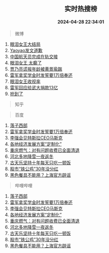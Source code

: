 <div align="center"><h2>实时热搜榜</h2><h4>2024-04-28 22:34:01</h4></div>

> 微博  

1. [眼泪女王大结局](https://s.weibo.com/weibo?q=%E7%9C%BC%E6%B3%AA%E5%A5%B3%E7%8E%8B%E5%A4%A7%E7%BB%93%E5%B1%80&t=31&band_rank=1&Refer=top)<br />
2. [Yaoyao发文道歉](https://s.weibo.com/weibo?q=%23Yaoyao%E5%8F%91%E6%96%87%E9%81%93%E6%AD%89%23&t=31&band_rank=2&Refer=top)<br />
3. [中国航天员完成在轨交接](https://s.weibo.com/weibo?q=%23%E4%B8%AD%E5%9B%BD%E8%88%AA%E5%A4%A9%E5%91%98%E5%AE%8C%E6%88%90%E5%9C%A8%E8%BD%A8%E4%BA%A4%E6%8E%A5%23&t=31&band_rank=3&Refer=top)<br />
4. [眼泪女王 太癫了](https://s.weibo.com/weibo?q=%E7%9C%BC%E6%B3%AA%E5%A5%B3%E7%8E%8B%20%E5%A4%AA%E7%99%AB%E4%BA%86&t=31&band_rank=4&Refer=top)<br />
5. [贾乃亮谎报年龄被黄景瑜踹](https://s.weibo.com/weibo?q=%23%E8%B4%BE%E4%B9%83%E4%BA%AE%E8%B0%8E%E6%8A%A5%E5%B9%B4%E9%BE%84%E8%A2%AB%E9%BB%84%E6%99%AF%E7%91%9C%E8%B8%B9%23&t=31&band_rank=5&Refer=top)<br />
6. [雷军拿奖学金时发誓要1万倍奉还](https://s.weibo.com/weibo?q=%23%E9%9B%B7%E5%86%9B%E6%8B%BF%E5%A5%96%E5%AD%A6%E9%87%91%E6%97%B6%E5%8F%91%E8%AA%93%E8%A6%811%E4%B8%87%E5%80%8D%E5%A5%89%E8%BF%98%23&t=31&band_rank=6&Refer=top)<br />
7. [眼泪女王收视率](https://s.weibo.com/weibo?q=%E7%9C%BC%E6%B3%AA%E5%A5%B3%E7%8E%8B%E6%94%B6%E8%A7%86%E7%8E%87&t=31&band_rank=7&Refer=top)<br />
8. [雷军回应给武大捐款13亿](https://s.weibo.com/weibo?q=%23%E9%9B%B7%E5%86%9B%E5%9B%9E%E5%BA%94%E7%BB%99%E6%AD%A6%E5%A4%A7%E6%8D%90%E6%AC%BE13%E4%BA%BF%23&t=31&band_rank=8&Refer=top)<br />
9. [抢到了](https://s.weibo.com/weibo?q=%E6%8A%A2%E5%88%B0%E4%BA%86&t=31&band_rank=9&Refer=top)<br />

> 知乎  


> 百度  

1. [落子西部](https://www.baidu.com/s?wd=%E8%90%BD%E5%AD%90%E8%A5%BF%E9%83%A8&sa=fyb_news&rsv_dl=fyb_news)<br />
2. [雷军拿奖学金时发誓要1万倍奉还](https://www.baidu.com/s?wd=%E9%9B%B7%E5%86%9B%E6%8B%BF%E5%A5%96%E5%AD%A6%E9%87%91%E6%97%B6%E5%8F%91%E8%AA%93%E8%A6%811%E4%B8%87%E5%80%8D%E5%A5%89%E8%BF%98&sa=fyb_news&rsv_dl=fyb_news)<br />
3. [李强会见特斯拉CEO马斯克](https://www.baidu.com/s?wd=%E6%9D%8E%E5%BC%BA%E4%BC%9A%E8%A7%81%E7%89%B9%E6%96%AF%E6%8B%89CEO%E9%A9%AC%E6%96%AF%E5%85%8B&sa=fyb_news&rsv_dl=fyb_news)<br />
4. [各地经济发展方案“定制化”](https://www.baidu.com/s?wd=%E5%90%84%E5%9C%B0%E7%BB%8F%E6%B5%8E%E5%8F%91%E5%B1%95%E6%96%B9%E6%A1%88%E2%80%9C%E5%AE%9A%E5%88%B6%E5%8C%96%E2%80%9D&sa=fyb_news&rsv_dl=fyb_news)<br />
5. [重庆燃气：对有问题收费已全面清退](https://www.baidu.com/s?wd=%E9%87%8D%E5%BA%86%E7%87%83%E6%B0%94%EF%BC%9A%E5%AF%B9%E6%9C%89%E9%97%AE%E9%A2%98%E6%94%B6%E8%B4%B9%E5%B7%B2%E5%85%A8%E9%9D%A2%E6%B8%85%E9%80%80&sa=fyb_news&rsv_dl=fyb_news)<br />
6. [河北多地降雪一夜返冬](https://www.baidu.com/s?wd=%E6%B2%B3%E5%8C%97%E5%A4%9A%E5%9C%B0%E9%99%8D%E9%9B%AA%E4%B8%80%E5%A4%9C%E8%BF%94%E5%86%AC&sa=fyb_news&rsv_dl=fyb_news)<br />
7. [古天乐坚持十年每天只吃一顿饭](https://www.baidu.com/s?wd=%E5%8F%A4%E5%A4%A9%E4%B9%90%E5%9D%9A%E6%8C%81%E5%8D%81%E5%B9%B4%E6%AF%8F%E5%A4%A9%E5%8F%AA%E5%90%83%E4%B8%80%E9%A1%BF%E9%A5%AD&sa=fyb_news&rsv_dl=fyb_news)<br />
8. [股市“铁公鸡”30年没分红](https://www.baidu.com/s?wd=%E8%82%A1%E5%B8%82%E2%80%9C%E9%93%81%E5%85%AC%E9%B8%A1%E2%80%9D30%E5%B9%B4%E6%B2%A1%E5%88%86%E7%BA%A2&sa=fyb_news&rsv_dl=fyb_news)<br />
9. [黑色餐具不能用？上海官方辟谣](https://www.baidu.com/s?wd=%E9%BB%91%E8%89%B2%E9%A4%90%E5%85%B7%E4%B8%8D%E8%83%BD%E7%94%A8%EF%BC%9F%E4%B8%8A%E6%B5%B7%E5%AE%98%E6%96%B9%E8%BE%9F%E8%B0%A3&sa=fyb_news&rsv_dl=fyb_news)<br />

> 哔哩哔哩  

1. [落子西部](https://www.baidu.com/s?wd=%E8%90%BD%E5%AD%90%E8%A5%BF%E9%83%A8&sa=fyb_news&rsv_dl=fyb_news)<br />
2. [雷军拿奖学金时发誓要1万倍奉还](https://www.baidu.com/s?wd=%E9%9B%B7%E5%86%9B%E6%8B%BF%E5%A5%96%E5%AD%A6%E9%87%91%E6%97%B6%E5%8F%91%E8%AA%93%E8%A6%811%E4%B8%87%E5%80%8D%E5%A5%89%E8%BF%98&sa=fyb_news&rsv_dl=fyb_news)<br />
3. [李强会见特斯拉CEO马斯克](https://www.baidu.com/s?wd=%E6%9D%8E%E5%BC%BA%E4%BC%9A%E8%A7%81%E7%89%B9%E6%96%AF%E6%8B%89CEO%E9%A9%AC%E6%96%AF%E5%85%8B&sa=fyb_news&rsv_dl=fyb_news)<br />
4. [各地经济发展方案“定制化”](https://www.baidu.com/s?wd=%E5%90%84%E5%9C%B0%E7%BB%8F%E6%B5%8E%E5%8F%91%E5%B1%95%E6%96%B9%E6%A1%88%E2%80%9C%E5%AE%9A%E5%88%B6%E5%8C%96%E2%80%9D&sa=fyb_news&rsv_dl=fyb_news)<br />
5. [重庆燃气：对有问题收费已全面清退](https://www.baidu.com/s?wd=%E9%87%8D%E5%BA%86%E7%87%83%E6%B0%94%EF%BC%9A%E5%AF%B9%E6%9C%89%E9%97%AE%E9%A2%98%E6%94%B6%E8%B4%B9%E5%B7%B2%E5%85%A8%E9%9D%A2%E6%B8%85%E9%80%80&sa=fyb_news&rsv_dl=fyb_news)<br />
6. [河北多地降雪一夜返冬](https://www.baidu.com/s?wd=%E6%B2%B3%E5%8C%97%E5%A4%9A%E5%9C%B0%E9%99%8D%E9%9B%AA%E4%B8%80%E5%A4%9C%E8%BF%94%E5%86%AC&sa=fyb_news&rsv_dl=fyb_news)<br />
7. [古天乐坚持十年每天只吃一顿饭](https://www.baidu.com/s?wd=%E5%8F%A4%E5%A4%A9%E4%B9%90%E5%9D%9A%E6%8C%81%E5%8D%81%E5%B9%B4%E6%AF%8F%E5%A4%A9%E5%8F%AA%E5%90%83%E4%B8%80%E9%A1%BF%E9%A5%AD&sa=fyb_news&rsv_dl=fyb_news)<br />
8. [股市“铁公鸡”30年没分红](https://www.baidu.com/s?wd=%E8%82%A1%E5%B8%82%E2%80%9C%E9%93%81%E5%85%AC%E9%B8%A1%E2%80%9D30%E5%B9%B4%E6%B2%A1%E5%88%86%E7%BA%A2&sa=fyb_news&rsv_dl=fyb_news)<br />
9. [黑色餐具不能用？上海官方辟谣](https://www.baidu.com/s?wd=%E9%BB%91%E8%89%B2%E9%A4%90%E5%85%B7%E4%B8%8D%E8%83%BD%E7%94%A8%EF%BC%9F%E4%B8%8A%E6%B5%B7%E5%AE%98%E6%96%B9%E8%BE%9F%E8%B0%A3&sa=fyb_news&rsv_dl=fyb_news)<br />
